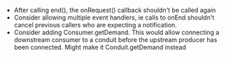 * After calling end(), the onRequest() callback shouldn't be called again
* Consider allowing multiple event handlers, ie calls to onEnd shouldn't
  cancel previous callers who are expecting a notification.
* Consider adding Consumer.getDemand. This would allow connecting a downstream
  consumer to a conduit before the upstream producer has been connected. Might
  make it Conduit.getDemand instead
